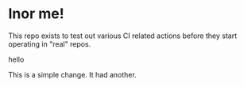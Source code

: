 # Inor me!

This repo exists to test out various CI related actions before they start operating in "real" repos.


hello

<!--

ponylang/action-testing@0.48.0

corral add github.com/ponylang/action-testing.git --version 0.48.0

other stuff

corral add github.com/ponylang/action-testing.git -v 0.48.0

-->

This is a simple change. It had another.

